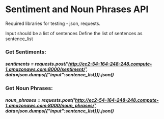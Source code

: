 # Sentiment and Noun Phrases API

Required libraries for testing - json, requests.

Input should be a list of sentences
Define the list of sentences as sentence_list

### Get Sentiments:
##### sentiments = requests.post('http://ec2-54-164-248-248.compute-1.amazonaws.com:8000/sentiment/', data=json.dumps({"input":sentence_list})).json()
### Get Noun Phrases: 
##### noun_phrases = requests.post('http://ec2-54-164-248-248.compute-1.amazonaws.com:8000/noun_phrases/', data=json.dumps({"input":sentence_list})).json()

